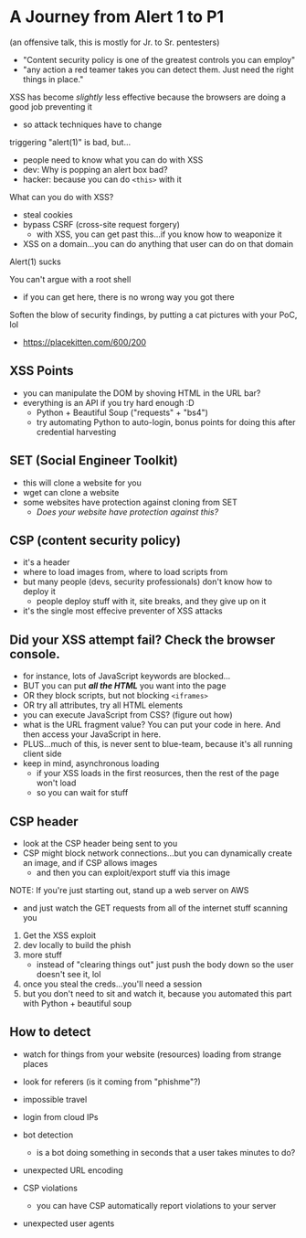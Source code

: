 # A Journey from Alert 1 to P1

(an offensive talk, this is mostly for Jr. to Sr. pentesters)

- "Content security policy is one of the greatest controls you can employ"
- "any action a red teamer takes you can detect them. Just need the right things in place."


XSS has become *slightly* less effective because the browsers are doing a good job preventing it
- so attack techniques have to change


triggering "alert(1)" is bad, but...
- people need to know what you can do with XSS
- dev: Why is popping an alert box bad?
- hacker: because you can do `<this>` with it

What can you do with XSS?
- steal cookies
- bypass CSRF (cross-site request forgery)
    - with XSS, you can get past this...if you know how to weaponize it
- XSS on a domain...you can do anything that user can do on that domain

Alert(1) sucks

You can't argue with a root shell
- if you can get here, there is no wrong way you got there

Soften the blow of security findings, by putting a cat pictures with your PoC, lol
- https://placekitten.com/600/200


## XSS Points

- you can manipulate the DOM by shoving HTML in the URL bar?
- everything is an API if you try hard enough :D
    - Python + Beautiful Soup ("requests" + "bs4")
    - try automating Python to auto-login, bonus points for doing this after credential harvesting


## SET (Social Engineer Toolkit)

- this will clone a website for you
- wget can clone a website
- some websites have protection against cloning from SET
    - *Does your website have protection against this?*


## CSP (content security policy)

- it's a header
- where to load images from, where to load scripts from
- but many people (devs, security professionals) don't know how to deploy it
    - people deploy stuff with it, site breaks, and they give up on it
- it's the single most effecive preventer of XSS attacks


## Did your XSS attempt fail? Check the browser console.

- for instance, lots of JavaScript keywords are blocked...
- BUT you can put ***all the HTML*** you want into the page
- OR they block scripts, but not blocking `<iframes>`
- OR try all attributes, try all HTML elements
- you can execute JavaScript from CSS? (figure out how)
- what is the URL fragment value? You can put your code in here. And then access your JavaScript in here.
- PLUS...much of this, is never sent to blue-team, because it's all running client side
- keep in mind, asynchronous loading
    - if your XSS loads in the first reosurces, then the rest of the page won't load
    - so you can wait for stuff


## CSP header

- look at the CSP header being sent to you
- CSP might block network connections...but you can dynamically create an image, and if CSP allows images
    - and then you can exploit/export stuff via this image


NOTE: If you're just starting out, stand up a web server on AWS
- and just watch the GET requests from all of the internet stuff scanning you

1. Get the XSS exploit
2. dev locally to build the phish
3. more stuff
    - instead of "clearing things out" just push the body down so the user doesn't see it, lol
4. once you steal the creds...you'll need a session
5. but you don't need to sit and watch it, because you automated this part with Python + beautiful soup


## How to detect

- watch for things from your website (resources) loading from strange places
- look for referers (is it coming from "phishme"?)
- impossible travel
- login from cloud IPs
- bot detection
    - is a bot doing something in seconds that a user takes minutes to do?
- unexpected URL encoding

- CSP violations
    - you can have CSP automatically report violations to your server
- unexpected user agents